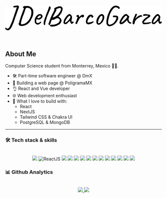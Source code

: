 <p align="center">
  <a href="#"><img src="https://github.com/Jdelbarcogarza/Jdelbarcogarza/blob/main/brand%20name.png"</img></a>
</p>
<br>

<!--## Hey there! <img src="https://raw.githubusercontent.com/MartinHeinz/MartinHeinz/master/wave.gif" width="30px">-->
<!--<p align="center"><img src="https://komarev.com/ghpvc/?username=Jdelbarcogarza&color=brightgreen&label=PROFILE+VIEWS"></img></p>-->

## About Me 


Computer Science student from Monterrey, Mexico 🤠🌵.

- 🛠️ Part-time software engineer @ DmX
- 🎯 Building a web page @ PoligramaMX
- 👌 React and Vue developer
- 🌐 Web development enthusiast
- 🚧 What I love to build with: 
  - React
  - NextJS
  - Tailwind CSS & Chakra UI
  - PostgreSQL & MongoDB
---

### 🛠️ Tech stack & skills 
<br>
<div align="center">
  
  <!-- TODO: Add alt text -->
  
  <!--  Javascript  -->
  <img src="https://img.shields.io/badge/Code-TypeScript-informational?style=flat&logo=typescript&logoColor=white&color=2bbc8a" />
<!--  React JS  -->
    <img src="https://img.shields.io/badge/Library-React-informational?style=flat&logo=React&logoColor=white&color=2bbc8a" alt="ReactJS" />
<!--  Next JS  -->
  <img src="https://img.shields.io/badge/Framework-Next.js-informational?style=flat&logo=Next.js&logoColor=white&color=2bbc8a" />
  
  <!-- Vue JS  -->
  <img src="https://img.shields.io/badge/Library-Vue-informational?style=flat&logo=vue.js&logoColor=white&color=2bbc8a" />
  
  <!--  Chakra UI  -->
  <img src="https://img.shields.io/badge/Library-Chakra UI-informational?style=flat&logo=chakraui&logoColor=white&color=2bbc8a" />

  <!--  Tailwind CSS  -->
  <img src="https://img.shields.io/badge/Library-Tailwind CSS-informational?style=flat&logo=tailwindcss&logoColor=white&color=2bbc8a" />

  
  
<!-- HTML -->
  <img src="https://img.shields.io/badge/Code-HTML-informational?style=flat&logo=html5&logoColor=white&color=2bbc8a" />
<!--  CSS  -->
  <img src="https://img.shields.io/badge/Code-CSS-informational?style=flat&logo=css3&logoColor=white&color=2bbc8a" />
  
  <!--  Python  -->
  <img src="https://img.shields.io/badge/Code-Python-informational?style=flat&logo=python&logoColor=white&color=2bbc8a" />
  
<!--  Git  -->
  <img src="https://img.shields.io/badge/Tool-Git-informational?style=flat&logo=git&logoColor=white&color=2bbc8a" />
  
<!--  Github  -->
  <img src="https://img.shields.io/badge/Tool-Github-informational?style=flat&logo=github&logoColor=white&color=2bbc8a" />
<!--  Bash  -->
  <img src="https://img.shields.io/badge/CLI-Bash-informational?style=flat&logo=gnubash&logoColor=white&color=2bbc8a" />
<!--  VS Code  -->
  <img src="https://img.shields.io/badge/Tool-VSCode-informational?style=flat&logo=visualstudiocode&logoColor=white&color=2bbc8a" />
<!--  Markdown  -->
  <img src="https://img.shields.io/badge/Tool-Markdown-informational?style=flat&logo=markdown&logoColor=white&color=2bbc8a" />

  
  
  
</div>


### 📊 Github Analytics

<br>

<div align="center">
<a href="https://github.com/anuraghazra/github-readme-stats">
  <img height="180em" src="https://github-readme-stats.vercel.app/api?username=Jdelbarcogarza&show_icons=true&theme=chartreuse-dark" />

  <img height="180em" src="https://github-readme-stats.vercel.app/api/top-langs/?username=Jdelbarcogarza&layout=compact&theme=chartreuse-dark" />
</a>
  </div>

